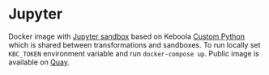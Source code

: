 # Jupyter
Docker image with [Jupyter sandbox](https://help.keboola.com/manipulation/transformations/sandbox/) based on Keboola [Custom Python](https://github.com/keboola/docker-custom-python) which is shared between transformations and sandboxes. To run locally set `KBC_TOKEN` environment variable and run `docker-compose up`. Public image is available on [Quay](https://quay.io/repository/keboola/docker-jupyter).
